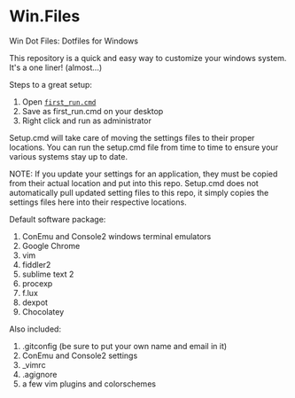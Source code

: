 Win.Files
=========

Win Dot Files: Dotfiles for Windows

This repository is a quick and easy way to customize your windows system. It's a one liner! (almost...)

Steps to a great setup:

1. Open [`first_run.cmd`](https://raw.githubusercontent.com/valleyjo/win.files/master/first_run.cmd)
2. Save as first_run.cmd on your desktop
3. Right click and run as administrator

Setup.cmd will take care of moving the settings files to their proper locations. You can run the setup.cmd file from time to time to ensure your various systems stay up to date.

NOTE: If you update your settings for an application, they must be copied from their actual location and put into this repo. Setup.cmd does not automatically pull updated setting files to this repo, it simply copies the settings files here into their respective locations.

Default software package:

1. ConEmu and Console2 windows terminal emulators
2. Google Chrome
3. vim
4. fiddler2
5. sublime text 2
6. procexp
7. f.lux
8. dexpot
9. Chocolatey


Also included:

1. .gitconfig (be sure to put your own name and email in it)
2. ConEmu and Console2 settings
3. _vimrc
4. .agignore
5. a few vim plugins and colorschemes

